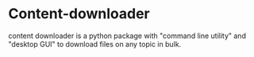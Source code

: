 # Content-downloader
content downloader is a python package with "command line utility" and "desktop GUI" to download files on any topic in bulk.

